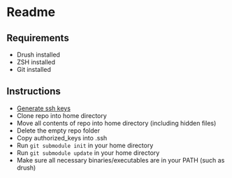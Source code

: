 # Readme

## Requirements

- Drush installed
- ZSH installed
- Git installed

## Instructions

- [Generate ssh keys](https://help.github.com/articles/generating-ssh-keys)
- Clone repo into home directory
- Move all contents of repo into home directory (including hidden files)
- Delete the empty repo folder
- Copy authorized_keys into .ssh
- Run `git submodule init` in your home directory
- Run `git submodule update` in your home directory
- Make sure all necessary binaries/executables are in your PATH (such as drush)
